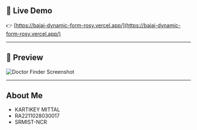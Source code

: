## 🚀 Live Demo

👉 [https://bajaj-dynamic-form-rosy.vercel.app/](https://bajaj-dynamic-form-rosy.vercel.app/)

---

## 📸 Preview

![Doctor Finder Screenshot](https://i.postimg.cc/m2cTww8L/Screenshot-2025-04-29-125631.png)

---

##  About Me

- KARTIKEY MITTAL
- RA2211028030017
- SRMIST-NCR

